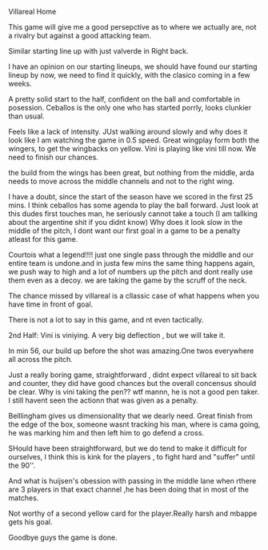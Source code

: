 Villareal Home

This game will give me a good persepctive as to where we actually are, not a rivalry but against a good attacking team.

Similar starting line up with just valverde in Right back. 

I have an opinion on our starting lineups, we should have found our starting lineup by now, we need to find it quickly, with the clasico coming in a few weeks.

A pretty solid start to the half, confident on the ball and comfortable in posession. Ceballos is the only one who has started porrly, looks clunkier than usual.

Feels like a lack of intensity. JUst walking around slowly and why does it look like I am watching the game in 0.5 speed.
Great wingplay form both the wingers, to get the wingbacks on yellow.
Vini is playing like vini till now. We need to finish our chances.

the build from the wings has been great, but nothing from the middle, arda needs to move across the middle channels and not to the right wing.

I have a doubt, since the start of the season have we scored in the first 25 mins. I think ceballos has some agenda to play the ball forward. Just look at this dudes first touches man, he seriously cannot take a touch (I am tallking about the argentine shit  if you didnt know) Why does it look slow in the middle of the pitch, I dont want our first goal in a game to be a penalty atleast for this game.

Courtois what a legend!!!!
just one single pass through the middlle and our entire team is undone.and in justa few mins the same thing happens again, we push way to high and a lot of numbers up the pitch and dont really use them even as a decoy. we are taking the game by the scruff of the neck.

The chance missed by villareal is a cllassic case of what happens when you have  time in front of goal.

There is not a lot to say in this game, and nt even tactically.

2nd Half:
Vini is viniying. A very big deflection , but we will take it.

In min 56, our build up before the shot was amazing.One twos everywhere all across the pitch.

Just a really boring game, straightforward , didnt expect villareal to sit back and counter, they did have good chances but the overall concensus should be clear. Why is vini taking the pen?? wtf mannn, he is not a good pen taker. I still havent seen the actionn that was given as a penalty.

Belllingham gives us dimensionality that we dearly need.
Great finish from the edge of the box, someone wasnt tracking his man, where is cama going, he was marking him and then left him to go defend a cross.

SHould have been straightforward, but we do tend to make it difficult for ourselves, I think this is kink for the players , to fight hard and "suffer" until the 90''.

And what is huijsen's obession with passing in the middle lane when rthere are 3 players in that exact channel ,he has been doing that in most of the matches.

Not worthy of a second yellow card for the player.Really harsh and mbappe gets his goal.

Goodbye guys the game is done. 
